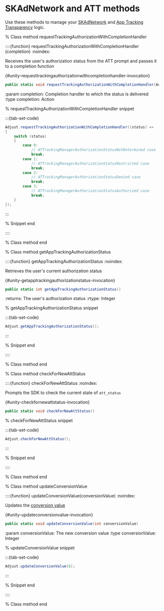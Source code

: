 # SKAdNetwork and ATT methods

Use these methods to manage your [SKAdNetwork](hc:skadnetwork) and [App Tracking Transparency](hc:app-tracking-transparency-att-framework) logic.

% Class method requestTrackingAuthorizationWithCompletionHandler

::::{function} requestTrackingAuthorizationWithCompletionHandler (completion)
:noindex:

Receives the user's authorization status from the ATT prompt and passes it to a completion function

{#unity-requesttrackingauthorizationwithcompletionhandler-invocation}
```c#
public static void requestTrackingAuthorizationWithCompletionHandler(Action<int> statusCallback, string sceneName = "Adjust")
```

:param completion: Completion handler to which the status is delivered
:type completion: Action

% requestTrackingAuthorizationWithCompletionHandler snippet

:::{tab-set-code}

```c#
Adjust.requestTrackingAuthorizationWithCompletionHandler((status) =>
{
    switch (status)
    {
        case 0:
            // ATTrackingManagerAuthorizationStatusNotDetermined case
            break;
        case 1:
            // ATTrackingManagerAuthorizationStatusRestricted case
            break;
        case 2:
            // ATTrackingManagerAuthorizationStatusDenied case
            break;
        case 3:
            // ATTrackingManagerAuthorizationStatusAuthorized case
            break;
    }
});
```

:::

% Snippet end

::::

% Class method end

% Class method getAppTrackingAuthorizationStatus

::::{function} getAppTrackingAuthorizationStatus
:noindex:

Retrieves the user's current authorization status

{#unity-getapptrackingauthorizationstatus-invocation}
```c#
public static int getAppTrackingAuthorizationStatus()
```

:returns: The user's authorization status
:rtype: Integer

% getAppTrackingAuthorizationStatus snippet

:::{tab-set-code}

```c#
Adjust.getAppTrackingAuthorizationStatus();
```

:::

% Snippet end

::::

% Class method end

% Class method checkForNewAttStatus

::::{function} checkForNewAttStatus
:noindex:

Prompts the SDK to check the current state of `att_status`

{#unity-checkfornewattstatus-invocation}
```c#
public static void checkForNewAttStatus()
```

% checkForNewAttStatus snippet

:::{tab-set-code}

```c#
Adjust.checkForNewAttStatus();
```

:::

% Snippet end

::::

% Class method end

% Class method updateConversionValue

::::{function} updateConversionValue(conversionValue)
:noindex:

Updates the [conversion value](https://help.adjust.com/en/new/article/conversion-hub)

{#unity-updateconversionvalue-invocation}
```c#
public static void updateConversionValue(int conversionValue)
```

:param conversionValue: The new conversion value
:type conversionValue: Integer

% updateConversionValue snippet

:::{tab-set-code}

```c#
Adjust.updateConversionValue(6);
```

:::

% Snippet end

::::

% Class method end
